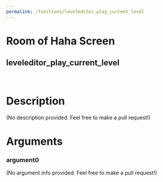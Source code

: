 ```yaml
---
permalink: /functions/leveleditor_play_current_level
---
```

# Room of Haha Screen  
## leveleditor_play_current_level  
&nbsp;  
# Description  
(No description provided. Feel free to make a pull request!) 
&nbsp;  
# Arguments
### argument0
(No argument info provided. Feel free to make a pull request!)
&nbsp;  


